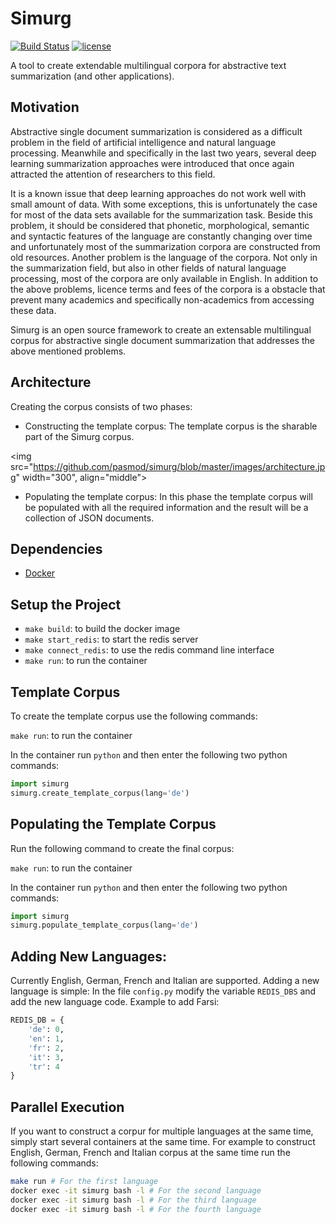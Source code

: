 # Simurg

[![Build Status](https://travis-ci.org/pasmod/simurg.svg?branch=master)](https://travis-ci.org/pasmod/simurg)
[![license](https://img.shields.io/github/license/mashape/apistatus.svg?maxAge=2592000)](https://github.com/pasmod/simurg/blob/master/License.md)

A tool to create extendable multilingual corpora for abstractive text summarization (and other applications).
## Motivation
Abstractive single document summarization is considered as a difficult problem in the field of artificial intelligence and natural language processing. Meanwhile and specifically in the last two years, several deep learning summarization approaches were introduced that once again attracted the attention of researchers to this field.

It is a known issue that deep learning approaches do not work well with small amount of data. With some exceptions, this is unfortunately the case for most of the data sets available for the summarization task. Beside this problem, it should be considered that phonetic, morphological, semantic and syntactic features of the language are constantly changing over time and unfortunately most of the summarization corpora are constructed from old resources. Another problem is the language of the corpora. Not only in the summarization field, but also in other fields of natural language processing, most of the corpora are only available in English. In addition to the above problems, licence terms and fees of the corpora is a obstacle that prevent many academics and specifically non-academics from accessing these data.

Simurg is an open source framework to create an extensable multilingual corpus for abstractive single document summarization that addresses the above mentioned problems.

## Architecture
Creating the corpus consists of two phases:
- Constructing the template corpus: The template corpus is the sharable part of the Simurg corpus.

<img src="https://github.com/pasmod/simurg/blob/master/images/architecture.jpg" width="300", align="middle">
- Populating the template corpus: In this phase the template corpus will be populated with all the required information and the result will be a collection of JSON documents.

## Dependencies
- [Docker](https://www.docker.com/)

## Setup the Project
- ```make build```: to build the docker image
- ```make start_redis```: to start the redis server
- ```make connect_redis```: to use the redis command line interface
- ```make run```: to run the container

## Template Corpus
To create the template corpus use the following commands:

```make run```: to run the container

In the container run ```python``` and then enter the following two python commands:

```python
import simurg
simurg.create_template_corpus(lang='de')
```

## Populating the Template Corpus
Run the following command to create the final corpus:

```make run```: to run the container

In the container run ```python``` and then enter the following two python commands:
```python
import simurg
simurg.populate_template_corpus(lang='de')
```

## Adding New Languages:
Currently English, German, French and Italian are supported. Adding a new language is simple:
In the file ```config.py``` modify the variable ```REDIS_DBS``` and add the new language code. Example to add Farsi:
```python
REDIS_DB = {
    'de': 0,
    'en': 1,
    'fr': 2,
    'it': 3,
    'tr': 4
}
```

## Parallel Execution
If you want to construct a corpur for multiple languages at the same time, simply start several containers at the same time. For example to construct English, German, French and Italian corpus at the same time run the following commands:
```bash
make run # For the first language
docker exec -it simurg bash -l # For the second language
docker exec -it simurg bash -l # For the third language
docker exec -it simurg bash -l # For the fourth language
```
